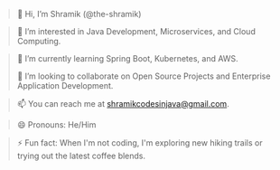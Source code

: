 > 👋 Hi, I’m Shramik (@the-shramik)


> 👀 I’m interested in Java Development, Microservices, and Cloud Computing.


> 🌱 I’m currently learning Spring Boot, Kubernetes, and AWS.
>
> 
> 💼 I’m looking to collaborate on Open Source Projects and Enterprise Application Development.

 
> 📫 You can reach me at shramikcodesinjava@gmail.com.

 
> 😄 Pronouns: He/Him

 
> ⚡ Fun fact: When I'm not coding, I'm exploring new hiking trails or trying out the latest coffee blends.
